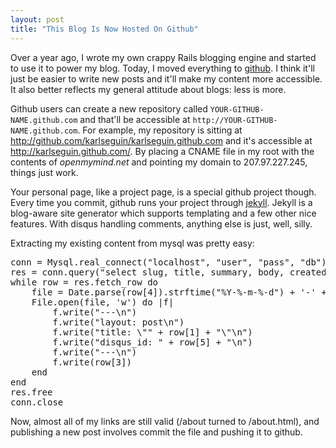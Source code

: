 ```yaml
---
layout: post
title: "This Blog Is Now Hosted On Github"
---
```


Over a year ago, I wrote my own crappy Rails blogging engine and started to use it to power my blog. Today, I moved everything to [github](http://github.com). I think it'll just be easier to write new posts and it'll make my content more accessible. It also better reflects my general attitude about blogs: less is more. 

Github users can create a new repository called `YOUR-GITHUB-NAME.github.com` and that'll be accessible at `http://YOUR-GITHUB-NAME.github.com`. For example, my repository is sitting at <http://github.com/karlseguin/karlseguin.github.com> and it's accessible at <http://karlseguin.github.com/>. By placing a CNAME file in my root with the contents of *openmymind.net* and pointing my domain to 207.97.227.245, things just work.

Your personal page, like a project page, is a special github project though. Every time you commit, github runs your project through [jekyll](https://github.com/mojombo/jekyll). Jekyll is a blog-aware site generator which supports templating and a few other nice features. With disqus handling comments, anything else is just, well, silly.

Extracting my existing content from mysql was pretty easy:

<pre class="brush:ruby">
conn = Mysql.real_connect("localhost", "user", "pass", "db")
res = conn.query("select slug, title, summary, body, created_at, id from posts")
while row = res.fetch_row do
	file = Date.parse(row[4]).strftime("%Y-%-m-%-d") + '-' + row[0] + ".html"
	File.open(file, 'w') do |f|
		f.write("---\n")
		f.write("layout: post\n")
		f.write("title: \"" + row[1] + "\"\n")
		f.write("disqus_id: " + row[5] + "\n")
		f.write("---\n")
		f.write(row[3])
	end
end
res.free
conn.close
</pre>

Now, almost all of my links are still valid (/about turned to /about.html), and publishing a new post involves commit the file and pushing it to github.